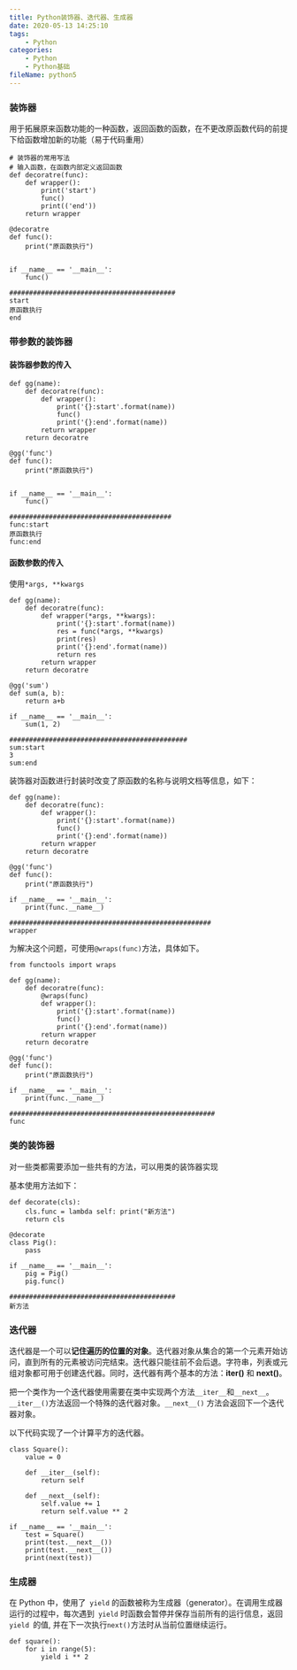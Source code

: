 ```yaml
---
title: Python装饰器、迭代器、生成器
date: 2020-05-13 14:25:10
tags:
	- Python
categories:
	- Python
	- Python基础
fileName: python5
---
```


### 装饰器

用于拓展原来函数功能的一种函数，返回函数的函数，在不更改原函数代码的前提下给函数增加新的功能（易于代码重用）

```
# 装饰器的常用写法
# 输入函数，在函数内部定义返回函数
def decoratre(func):
    def wrapper():
        print('start')
        func()
        print(('end'))
    return wrapper

@decoratre
def func():
    print("原函数执行")


if __name__ == '__main__':
    func()
    
##########################################
start
原函数执行
end
```



### 带参数的装饰器

#### 装饰器参数的传入

```
def gg(name):
    def decoratre(func):
        def wrapper():
            print('{}:start'.format(name))
            func()
            print('{}:end'.format(name))
        return wrapper
    return decoratre

@gg('func')
def func():
    print("原函数执行")


if __name__ == '__main__':
    func()
    
#########################################
func:start
原函数执行
func:end
```



#### 函数参数的传入

使用`*args, **kwargs`

```
def gg(name):
    def decoratre(func):
        def wrapper(*args, **kwargs):
            print('{}:start'.format(name))
            res = func(*args, **kwargs)
            print(res)
            print('{}:end'.format(name))
            return res
        return wrapper
    return decoratre
    
@gg('sum')
def sum(a, b):
    return a+b
    
if __name__ == '__main__':
    sum(1, 2)
    
#############################################    
sum:start
3
sum:end
```







装饰器对函数进行封装时改变了原函数的名称与说明文档等信息，如下：

```
def gg(name):
    def decoratre(func):
        def wrapper():
            print('{}:start'.format(name))
            func()
            print('{}:end'.format(name))
        return wrapper
    return decoratre

@gg('func')
def func():
    print("原函数执行")

if __name__ == '__main__':
    print(func.__name__)
    
###################################################
wrapper
```



为解决这个问题，可使用`@wraps(func)`方法，具体如下。

```
from functools import wraps

def gg(name):
    def decoratre(func):
        @wraps(func)
        def wrapper():
            print('{}:start'.format(name))
            func()
            print('{}:end'.format(name))
        return wrapper
    return decoratre

@gg('func')
def func():
    print("原函数执行")

if __name__ == '__main__':
    print(func.__name__)
    
####################################################
func
```



### 类的装饰器

对一些类都需要添加一些共有的方法，可以用类的装饰器实现

基本使用方法如下：

```
def decorate(cls):
    cls.func = lambda self: print("新方法")
    return cls

@decorate
class Pig():
    pass

if __name__ == '__main__':
    pig = Pig()
    pig.func()
    
##########################################
新方法
```



### 迭代器

迭代器是一个可以**记住遍历的位置的对象**。迭代器对象从集合的第一个元素开始访问，直到所有的元素被访问完结束。迭代器只能往前不会后退。字符串，列表或元组对象都可用于创建迭代器。同时，迭代器有两个基本的方法：**iter()** 和 **next()**。



把一个类作为一个迭代器使用需要在类中实现两个方法`__iter__`和`__next__`。`__iter__()`方法返回一个特殊的迭代器对象。`__next__()` 方法会返回下一个迭代器对象。

以下代码实现了一个计算平方的迭代器。

```
class Square():
    value = 0

    def __iter__(self):
        return self

    def __next__(self):
        self.value += 1
        return self.value ** 2

if __name__ == '__main__':
    test = Square()
    print(test.__next__())
    print(test.__next__())
    print(next(test))
```



### 生成器

在 Python 中，使用了` yield` 的函数被称为生成器（generator）。在调用生成器运行的过程中，每次遇到` yield` 时函数会暂停并保存当前所有的运行信息，返回 `yield `的值, 并在下一次执行` next() `方法时从当前位置继续运行。

```
def square():
    for i in range(5):
        yield i ** 2
```
